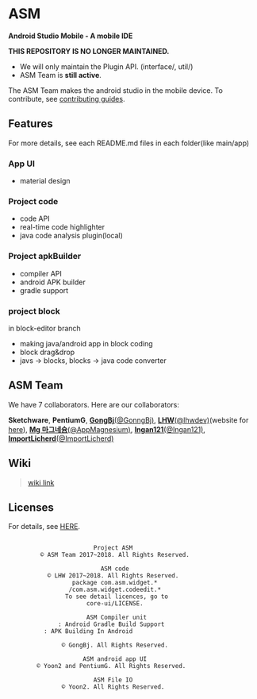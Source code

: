 # ASM
**Android Studio Mobile - A mobile IDE**

**THIS REPOSITORY IS NO LONGER MAINTAINED.**
* We will only maintain the Plugin API. (interface/, util/)
* ASM Team is **still active**.


The ASM Team makes the android studio in the mobile device.
To contribute, see [contributing guides](CONTRIBUTING.md).

## Features
For more details, see each README.md files in each folder(like main/app)

### App UI
* material design

### Project code
* code API
* real-time code highlighter
* java code analysis plugin(local)

### Project apkBuilder
* compiler API
* android APK builder
* gradle support

### project block
in block-editor branch
* making java/android app in block coding
* block drag&drop
* javs -> blocks, blocks -> java code converter

## ASM Team
We have 7 collaborators.
Here are our collaborators:

__Sketchware__, __PentiumG__, [__GongBj__(@GonngBj)](https://github.com/gonngbj), [__LHW__(@lhwdev)](https://github.com/lhwdev/)(website for [here](https://lhwdev.github.io)), [__Mg 마그네슘__(@AppMagnesium)](https://github.com/AppMagnesium), [__Ingan121__(@Ingan121)](https://github.com/Ingan121), [__ImportLicherd__(@ImportLicherd)](https://github.com/ImportLicherd)

## Wiki
>[wiki link](https://github.com/asm-ide/ASM/wiki)

## Licenses
For details, see [HERE](web/license/).
```
		
                        Project ASM
         © ASM Team 2017~2018. All Rights Reserved.
	
                          ASM code
           © LHW 2017~2018. All Rights Reserved.
                  package com.asm.widget.*
                 /com.asm.widget.codeedit.*
                To see detail licences, go to
                      core-ui/LICENSE.
	
                      ASM Compiler unit
              : Android Gradle Build Support
		  : APK Building In Android
		
               © GongBj. All Rights Reserved.
	
                     ASM android app UI
        © Yoon2 and PentiumG. All Rights Reserved.
	
                        ASM File IO
               © Yoon2. All Rights Reserved.
```
